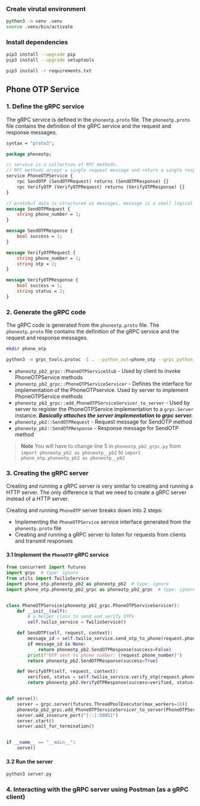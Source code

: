### Create virutal environment

```bash
python3 -m venv .venv
source .venv/bin/activate
```

### Install dependencies

```bash
pip3 install --upgrade pip
pip3 install --upgrade setuptools

pip3 install -r requirements.txt
```

## Phone OTP Service

### 1. Define the gRPC service

The gRPC service is defined in the `phoneotp.proto` file. The `phoneotp.proto` file contains the definition of the gRPC service and the request and response messages.

```protobuf
syntax = "proto3";

package phoneotp;

// service is a collection of RPC methods.
// RPC methods accept a single request message and return a single response message.
service PhoneOTPService {
    rpc SendOTP (SendOTPRequest) returns (SendOTPResponse) {}
    rpc VerifyOTP (VerifyOTPRequest) returns (VerifyOTPResponse) {}
}

// protobuf data is structured as messages. message is a small logical record of information containing a series of name-value pairs called fields.
message SendOTPRequest {
    string phone_number = 1;
}

message SendOTPResponse {
    bool success = 1;
}

message VerifyOTPRequest {
    string phone_number = 1;
    string otp = 2;
}

message VerifyOTPResponse {
    bool success = 1;
    string status = 2;
}
```

### 2. Generate the gRPC code

The gRPC code is generated from the `phoneotp.proto` file. The `phoneotp.proto` file contains the definition of the gRPC service and the request and response messages.

```bash
mkdir phone_otp

python3 -m grpc_tools.protoc -I . --python_out=phone_otp --grpc_python_out=phone_otp phoneotp.proto
```

- `phoneotp_pb2_grpc::PhoneOTPServiceStub` - Used by client to invoke PhoneOTPService methods
- `phoneotp_pb2_grpc::PhoneOTPServiceServicer` - Defines the interface for implementation of the PhoneOTPservice. Used by server to implement PhoneOTPService methods
- `phoneotp_pb2_grpc::add_PhoneOTPServiceServicer_to_server` - Used by server to register the PhoneOTPService implementation to a `grpc.Server` instance. **_Basically attaches the server implementation to grpc server._**
- `phoneotp_pb2::SendOTPRequest` - Request message for SendOTP method
- `phoneotp_pb2::SendOTPResponse` - Response message for SendOTP method

> **Note**
> You will have to change line 5 in `phoneotp_pb2_grpc.py` from `import phoneotp_pb2 as phoneotp__pb2` to `import phone_otp.phoneotp_pb2 as phoneotp__pb2`

### 3. Creating the gRPC server

Creating and running a gRPC server is very similar to creating and running a HTTP server. The only difference is that we need to create a gRPC server instead of a HTTP server.

Creating and running `PhoneOTP` server breaks down into 2 steps:

- Implementing the `PhoneOTPService` service interface generated from the `phoneotp.proto` file
- Creating and running a gRPC server to listen for requests from clients and transmit responses

#### 3.1 Implement the `PhoneOTP` gRPC service

```python
from concurrent import futures
import grpc  # type: ignore
from utils import TwilioService
import phone_otp.phoneotp_pb2 as phoneotp_pb2  # type: ignore
import phone_otp.phoneotp_pb2_grpc as phoneotp_pb2_grpc  # type: ignore


class PhoneOTPService(phoneotp_pb2_grpc.PhoneOTPServiceServicer):
    def __init__(self):
        # a helper class to send and verify OTPs
        self.twilio_service = TwilioService()

    def SendOTP(self, request, context):
        message_id = self.twilio_service.send_otp_to_phone(request.phone_number)
        if message_id is None:
            return phoneotp_pb2.SendOTPResponse(success=False)
        print(f"OTP sent to phone number: {request.phone_number}")
        return phoneotp_pb2.SendOTPResponse(success=True)

    def VerifyOTP(self, request, context):
        verified, status = self.twilio_service.verify_otp(request.phone_number, request.otp)
        return phoneotp_pb2.VerifyOTPResponse(success=verified, status=status)


def serve():
    server = grpc.server(futures.ThreadPoolExecutor(max_workers=10))
    phoneotp_pb2_grpc.add_PhoneOTPServiceServicer_to_server(PhoneOTPService(), server)
    server.add_insecure_port("[::]:50051")
    server.start()
    server.wait_for_termination()


if __name__ == "__main__":
    serve()
```

#### 3.2 Run the server

```bash
python3 server.py
```

### 4. Interacting with the gRPC server using Postman (as a gRPC client)